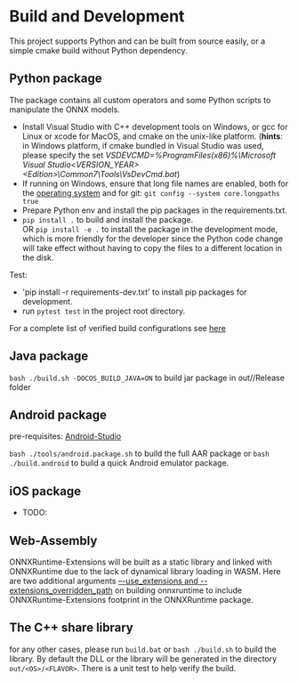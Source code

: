 # Build and Development

This project supports Python and can be built from source easily, or a simple cmake build without Python dependency.
## Python package
The package contains all custom operators and some Python scripts to manipulate the ONNX models.
- Install Visual Studio with C++ development tools on Windows, or gcc for Linux or xcode for MacOS, and cmake on the unix-like platform. (**hints**: in Windows platform, if cmake bundled in Visual Studio was used, please specify the set _VSDEVCMD=%ProgramFiles(x86)%\Microsoft Visual Studio\<VERSION_YEAR>\<Edition>\Common7\Tools\VsDevCmd.bat_)
- If running on Windows, ensure that long file names are enabled, both for the [operating system](https://docs.microsoft.com/en-us/windows/win32/fileio/maximum-file-path-limitation?tabs=cmd) and for git: `git config --system core.longpaths true`
- Prepare Python env and install the pip packages in the requirements.txt.
- `pip install .` to build and install the package.<br/> OR `pip install -e .` to install the package in the development mode, which is more friendly for the developer since the Python code change will take effect without having to copy the files to a different location in the disk.

Test:
- 'pip install -r requirements-dev.txt' to install pip packages for development.
- run `pytest test` in the project root directory.

For a complete list of verified build configurations see [here](<./ci_matrix.md>)

## Java package
`bash ./build.sh -DOCOS_BUILD_JAVA=ON` to build jar package in out/<OS>/Release folder

## Android package
pre-requisites: [Android-Studio](https://developer.android.com/studio)


`bash ./tools/android.package.sh` to build the full AAR package or `bash ./build.android` to build a quick Android emulator package.

## iOS package
- TODO:

## Web-Assembly
ONNXRuntime-Extensions will be built as a static library and linked with ONNXRuntime due to the lack of dynamical library loading in WASM. Here are two additional arguments [–-use_extensions and --extensions_overridden_path](https://github.com/microsoft/onnxruntime/blob/860ba8820b72d13a61f0d08b915cd433b738ffdc/tools/ci_build/build.py#L416) on building onnxruntime to include ONNXRuntime-Extensions footprint in the ONNXRuntime package.

## The C++ share library
for any other cases, please run `build.bat` or `bash ./build.sh` to build the library.
By default the DLL or the library will be generated in the directory `out/<OS>/<FLAVOR>`. There is a unit test to help verify the build.

